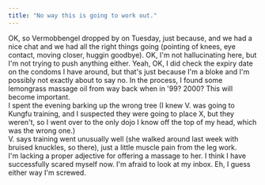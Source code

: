 ```yaml
---
title: "No way this is going to work out."
---
```


<p><lj-cut text="you're all tired of this already, aren't you?">
OK, so Vermobbengel dropped by on Tuesday, just because, and we had a nice chat and we had all the right things going (pointing of knees, eye contact, moving closer, huggin goodbye). OK, I'm not hallucinating here, but I'm not trying to push anything either. Yeah, OK, I did check the expiry date on the condoms I have around, but that's just because I'm a bloke and I'm possibly not exactly about to say no. In the process, I found some lemongrass massage oil from way back when in '99? 2000? This will become important.
<br/>
I spent the evening barking up the wrong tree (I knew V. was going to Kungfu training, and I suspected they were going to place X, but they weren't, so I went over to the only dojo I know off the top of my head, which was the wrong one.)
<br/>
V. says training went unusually well (she walked around last week with bruised knuckles, so there), just a little muscle pain from the leg work.
<br/>
I'm lacking a proper adjective for offering a massage to her. I think I have successfully scared myself now. I'm afraid to look at my inbox.
</lj-cut>
Eh, I guess either way I'm screwed.</p>
